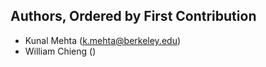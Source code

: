 ## Authors, Ordered by First Contribution

- Kunal Mehta (<k.mehta@berkeley.edu>)
- William Chieng (<wchieng AT berkeley.edu>)